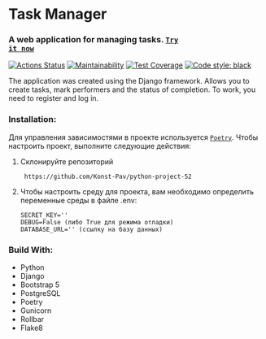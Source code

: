 # Task Manager 
### A web application for managing tasks. <code>[Try it now](http://62.113.97.17/)</code>

[![Actions Status](https://github.com/Konst-Pav/python-project-52/actions/workflows/hexlet-check.yml/badge.svg)](https://github.com/Konst-Pav/python-project-52/actions)
[![Maintainability](https://api.codeclimate.com/v1/badges/283a61003643f7eec2bf/maintainability)](https://codeclimate.com/github/Konst-Pav/python-project-52/maintainability)
[![Test Coverage](https://api.codeclimate.com/v1/badges/283a61003643f7eec2bf/test_coverage)](https://codeclimate.com/github/Konst-Pav/python-project-52/test_coverage)
[![Code style: black](https://img.shields.io/badge/code%20style-black-000000.svg)](https://github.com/psf/black)



The application was created using the Django framework. Allows you to create tasks, mark performers and the status of completion. To work, you need to register and log in.

### Installation:
Для управления зависимостями в проекте используется <code>[Poetry](https://python-poetry.org/docs/)</code>.
Чтобы настроить проект, выполните следующие действия:
1. Склонируйте репозиторий 
   ```
    https://github.com/Konst-Pav/python-project-52
   ```
2. Чтобы настроить среду для проекта, вам необходимо определить переменные среды в файле .env:
   ```
   SECRET_KEY=''
   DEBUG=False (либо True для режима отладки)
   DATABASE_URL='' (ссылку на базу данных)
   ```
### Build With:
- Python
- Django
- Bootstrap 5
- PostgreSQL
- Poetry
- Gunicorn
- Rollbar
- Flake8
